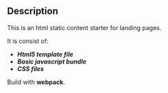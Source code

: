 ## Description
This is an html static content starter for landing pages.

It is consist of:
- ***Html5 template file***
- ***Basic javascript bundle***
- ***CSS files***

Build with **webpack**.